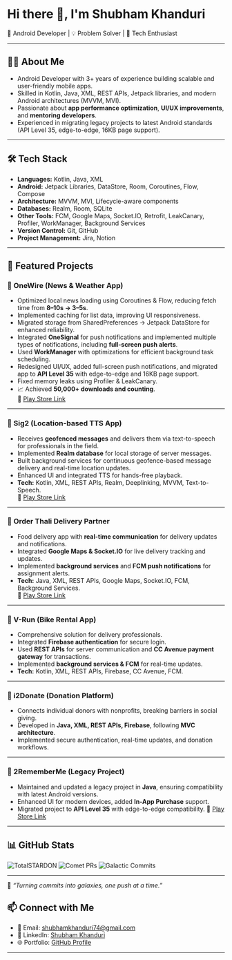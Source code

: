 # Hi there 👋, I'm Shubham Khanduri  

🚀 Android Developer | 💡 Problem Solver | 📱 Tech Enthusiast  

---

## 👨‍💻 About Me
- Android Developer with 3+ years of experience building scalable and user-friendly mobile apps.  
- Skilled in Kotlin, Java, XML, REST APIs, Jetpack libraries, and modern Android architectures (MVVM, MVI).  
- Passionate about **app performance optimization**, **UI/UX improvements**, and **mentoring developers**.  
- Experienced in migrating legacy projects to latest Android standards (API Level 35, edge-to-edge, 16KB page support).  

---

## 🛠️ Tech Stack
- **Languages:** Kotlin, Java, XML  
- **Android:** Jetpack Libraries, DataStore, Room, Coroutines, Flow, Compose  
- **Architecture:** MVVM, MVI, Lifecycle-aware components  
- **Databases:** Realm, Room, SQLite  
- **Other Tools:** FCM, Google Maps, Socket.IO, Retrofit, LeakCanary, Profiler, WorkManager, Background Services  
- **Version Control:** Git, GitHub  
- **Project Management:** Jira, Notion  

---

## 🌟 Featured Projects  

### 📱 OneWire (News & Weather App)  
- Optimized local news loading using Coroutines & Flow, reducing fetch time from **8–10s → 3–5s**.  
- Implemented caching for list data, improving UI responsiveness.  
- Migrated storage from SharedPreferences → Jetpack DataStore for enhanced reliability.
- Integrated **OneSignal** for push notifications and implemented multiple types of notifications, including **full-screen push alerts**.  
- Used **WorkManager** with optimizations for efficient background task scheduling.  
- Redesigned UI/UX, added full-screen push notifications, and migrated app to **API Level 35** with edge-to-edge and 16KB page support.  
- Fixed memory leaks using Profiler & LeakCanary.  
- 📈 Achieved **50,000+ downloads and counting**.  
🔗 [Play Store Link](https://play.google.com/store/apps/details?id=com.onewire&hl=en_IN)  

---

### 📱 Sig2 (Location-based TTS App)  
- Receives **geofenced messages** and delivers them via text-to-speech for professionals in the field.  
- Implemented **Realm database** for local storage of server messages.  
- Built background services for continuous geofence-based message delivery and real-time location updates.  
- Enhanced UI and integrated TTS for hands-free playback.  
- **Tech:** Kotlin, XML, REST APIs, Realm, Deeplinking, MVVM, Text-to-Speech.  
🔗 [Play Store Link](https://play.google.com/store/apps/details?id=app.sig2.android)  

---

### 📱 Order Thali Delivery Partner  
- Food delivery app with **real-time communication** for delivery updates and notifications.  
- Integrated **Google Maps & Socket.IO** for live delivery tracking and updates.  
- Implemented **background services** and **FCM push notifications** for assignment alerts.  
- **Tech:** Java, XML, REST APIs, Google Maps, Socket.IO, FCM, Background Services.  
🔗 [Play Store Link](https://play.google.com/store/apps/details?id=in.orderthali.driver)  

---

### 📱 V-Run (Bike Rental App)  
- Comprehensive solution for delivery professionals.  
- Integrated **Firebase authentication** for secure login.  
- Used **REST APIs** for server communication and **CC Avenue payment gateway** for transactions.  
- Implemented **background services & FCM** for real-time updates.  
- **Tech:** Kotlin, XML, REST APIs, Firebase, CC Avenue, FCM.  

---

### 📱 i2Donate (Donation Platform)  
- Connects individual donors with nonprofits, breaking barriers in social giving.  
- Developed in **Java, XML, REST APIs, Firebase**, following **MVC architecture**.  
- Implemented secure authentication, real-time updates, and donation workflows.  

---

### 📱 2RememberMe (Legacy Project)  
- Maintained and updated a legacy project in **Java**, ensuring compatibility with latest Android versions.  
- Enhanced UI for modern devices, added **In-App Purchase** support.  
- Migrated project to **API Level 35** with edge-to-edge compatibility.
🔗 [Play Store Link](https://play.google.com/store/apps/details?id=com.toremembermeapp)    

---
## 📊 GitHub Stats
![TotalSTARDON](https://img.shields.io/badge/TotalSTARDON-3.5k⭐-purple?style=for-the-badge)
![Comet PRs](https://img.shields.io/badge/CometPRs-289☄️-blue?style=for-the-badge)
![Galactic Commits](https://img.shields.io/badge/GalacticCommits-12k🚀-green?style=for-the-badge)

---

🌠 *“Turning commits into galaxies, one push at a time.”*  

## 📫 Connect with Me
- 📧 Email: [shubhamkhanduri74@gmail.com](mailto:shubhamkhanduri74@gmail.com)  
- 💼 LinkedIn: [Shubham Khanduri](https://www.linkedin.com/in/shubham-khanduri)  
- 🌐 Portfolio: [GitHub Profile](https://github.com/shubhamkhanduri)  

---
